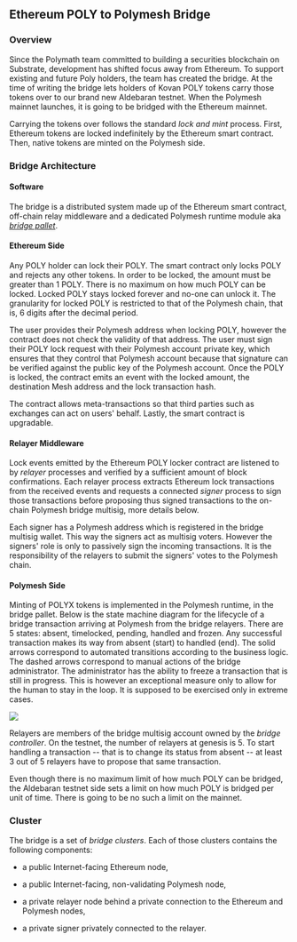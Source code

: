 ## Ethereum POLY to Polymesh Bridge

### Overview

Since the Polymath team committed to building a securities blockchain on Substrate, development has shifted focus away from Ethereum. To support existing and future Poly holders, the team has created the bridge. At the time of writing the bridge lets holders of Kovan POLY tokens carry those tokens over to our brand new Aldebaran testnet. When the Polymesh mainnet launches, it is going to be bridged with the Ethereum mainnet.

Carrying the tokens over follows the standard *lock and mint* process. First, Ethereum tokens are locked indefinitely by the Ethereum smart contract. Then, native tokens are minted on the Polymesh side.

### Bridge Architecture

#### Software

The bridge is a distributed system made up of the Ethereum smart contract, off-chain relay middleware and a dedicated Polymesh runtime module aka [*bridge pallet*](https://docs.polymesh.live/polymesh_runtime_common/bridge/index.html).

#### Ethereum Side

Any POLY holder can lock their POLY. The smart contract only locks POLY and rejects any other tokens. In order to be locked, the amount must be greater than 1 POLY. There is no maximum on how much POLY can be locked. Locked POLY stays locked forever and no-one can unlock it. The granularity for locked POLY is restricted to that of the Polymesh chain, that is, 6 digits after the decimal period.

The user provides their Polymesh address when locking POLY, however the contract does not check the validity of that address. The user must sign their POLY lock request with their Polymesh account private key, which ensures that they control that Polymesh account because that signature can be verified against the public key of the Polymesh account. Once the POLY is locked, the contract emits an event with the locked amount, the destination Mesh address and the lock transaction hash.

The contract allows meta-transactions so that third parties such as exchanges can act on users' behalf. Lastly, the smart contract is upgradable.

#### Relayer Middleware

Lock events emitted by the Ethereum POLY locker contract are listened to by *relayer* processes and verified by a sufficient amount of block confirmations. Each relayer process extracts Ethereum lock transactions from the received events and requests a connected *signer* process to sign those transactions before proposing thus signed transactions to the on-chain Polymesh bridge multisig, more details below.

Each signer has a Polymesh address which is registered in the bridge multisig wallet. This way the signers act as multisig voters. However the signers' role is only to passively sign the incoming transactions. It is the responsibility of the relayers to submit the signers' votes to the Polymesh chain.

#### Polymesh Side

Minting of POLYX tokens is implemented in the Polymesh runtime, in the bridge pallet. Below is the state machine diagram for the lifecycle of a bridge transaction arriving at Polymesh from the bridge relayers. There are 5 states: absent, timelocked, pending, handled and frozen. Any successful transaction makes its way from absent (start) to handled (end). The solid arrows correspond to automated transitions according to the business logic. The dashed arrows correspond to manual actions of the bridge administrator. The administrator has the ability to freeze a transaction that is still in progress. This is however an exceptional measure only to allow for the human to stay in the loop. It is supposed to be exercised only in extreme cases.

![](https://i.imgur.com/i7tSqI0.png)

Relayers are members of the bridge multisig account owned by the *bridge controller*. On the testnet, the number of relayers at genesis is 5. To start handling a transaction -- that is to change its status from absent -- at least 3 out of 5 relayers have to propose that same transaction.

Even though there is no maximum limit of how much POLY can be bridged, the Aldebaran testnet side sets a limit on how much POLY is bridged per unit of time. There is going to be no such a limit on the mainnet.

### Cluster

The bridge is a set of *bridge clusters*. Each of those clusters contains the following components:

* a public Internet-facing Ethereum node,

* a public Internet-facing, non-validating Polymesh node,

* a private relayer node behind a private connection to the Ethereum and Polymesh nodes,

* a private signer privately connected to the relayer.